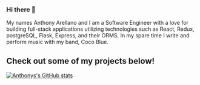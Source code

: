 ### Hi there 👋

My names Anthony Arellano and I am a Software Engineer with a love for building full-stack applications utilizing technologies such as React, Redux, postgreSQL, Flask, Express, and their ORMS. In my spare time I write and perform music with my band, Coco Blue. 

## Check out some of my projects below!
[![Anthonys's GitHub stats](https://github-readme-stats.vercel.app/api?username=badjub1es)](https://github.com/anuraghazra/github-readme-stats)
<!--
**badjub1es/badjub1es** is a ✨ _special_ ✨ repository because its `README.md` (this file) appears on your GitHub profile.

Here are some ideas to get you started:

- 🔭 I’m currently working on ...
- 🌱 I’m currently learning ...
- 👯 I’m looking to collaborate on ...
- 🤔 I’m looking for help with ...
- 💬 Ask me about ...
- 📫 How to reach me: ...
- 😄 Pronouns: ...
- ⚡ Fun fact: ...
-->
